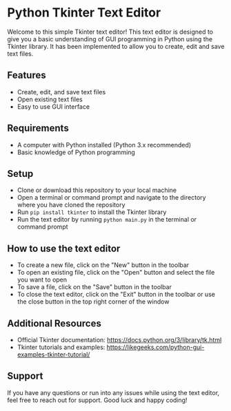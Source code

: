 # Python Tkinter Text Editor
Welcome to this simple Tkinter text editor! This text editor is designed to give you a basic understanding of GUI programming in Python using the Tkinter library. It has been implemented to allow you to create, edit and save text files.

## Features
- Create, edit, and save text files
- Open existing text files
- Easy to use GUI interface
## Requirements
- A computer with Python installed (Python 3.x recommended)
- Basic knowledge of Python programming
## Setup
- Clone or download this repository to your local machine
- Open a terminal or command prompt and navigate to the directory where you have cloned the repository
- Run `pip install tkinter` to install the Tkinter library
- Run the text editor by running `python main.py` in the terminal or command prompt
## How to use the text editor
- To create a new file, click on the "New" button in the toolbar
- To open an existing file, click on the "Open" button and select the file you want to open
- To save a file, click on the "Save" button in the toolbar
- To close the text editor, click on the "Exit" button in the toolbar or use the close button in the top right corner of the window
## Additional Resources
- Official Tkinter documentation: https://docs.python.org/3/library/tk.html
- Tkinter tutorials and examples: https://likegeeks.com/python-gui-examples-tkinter-tutorial/
## Support
If you have any questions or run into any issues while using the text editor, feel free to reach out for support. Good luck and happy coding!